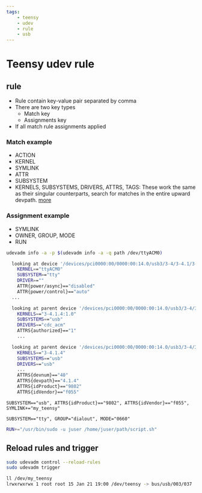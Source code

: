 ```yaml
---
tags:
    - teensy
    - udev
    - rule
    - usb
---
```


# Teensy udev rule

## rule
- Rule contain key-value pair separated by comma
- There are two key types
  - Match key
  - Assignments key
- If all match rule assignments applied 

### Match example
- ACTION
- KERNEL
- SYMLINK
- ATTR
- SUBSYSTEM
- KERNELS, SUBSYSTEMS, DRIVERS, ATTRS, TAGS: These work the same as their singular counterparts, search for matches in the entire upward devpath.
[more]()

### Assignment example
- SYMLINK
- OWNER, GROUP, MODE
- RUN

[]()

```bash
udevadm info -a -p $(udevadm info -a -q path /dev/ttyACM0)
```


```bash
  looking at device '/devices/pci0000:00/0000:00:14.0/usb3/3-4/3-4.1/3-4.1.4/3-4.1.4:1.0/tty/ttyACM0':
    KERNEL=="ttyACM0"
    SUBSYSTEM=="tty"
    DRIVER==""
    ATTR{power/async}=="disabled"
    ATTR{power/control}=="auto"
  ...

  looking at parent device '/devices/pci0000:00/0000:00:14.0/usb3/3-4/3-4.1/3-4.1.4/3-4.1.4:1.0':
    KERNELS=="3-4.1.4:1.0"
    SUBSYSTEMS=="usb"
    DRIVERS=="cdc_acm"
    ATTRS{authorized}=="1"
    ...

  looking at parent device '/devices/pci0000:00/0000:00:14.0/usb3/3-4/3-4.1/3-4.1.4':
    KERNELS=="3-4.1.4"
    SUBSYSTEMS=="usb"
    DRIVERS=="usb"
    ...
    ATTRS{devnum}=="40"
    ATTRS{devpath}=="4.1.4"
    ATTRS{idProduct}=="9802"
    ATTRS{idVendor}=="f055"

```


```
SUBSYSTEM=="usb", ATTRS{idProduct}=="9802", ATTRS{idVendor}=="f055", SYMLINK+="my_teensy"

SUBSYSTEM=="tty", GROUP="dialout", MODE="0660"
```

```bash title="udev run script"
RUN+="/usr/bin/sudo -u juser /home/juser/path/script.sh"
```

## Reload rules and trigger
```bash
sudo udevadm control --reload-rules 
sudo udevadm trigger
```

```bash
ll /dev/my_teensy 
lrwxrwxrwx 1 root root 15 Jan 21 19:00 /dev/teensy -> bus/usb/003/037

```

